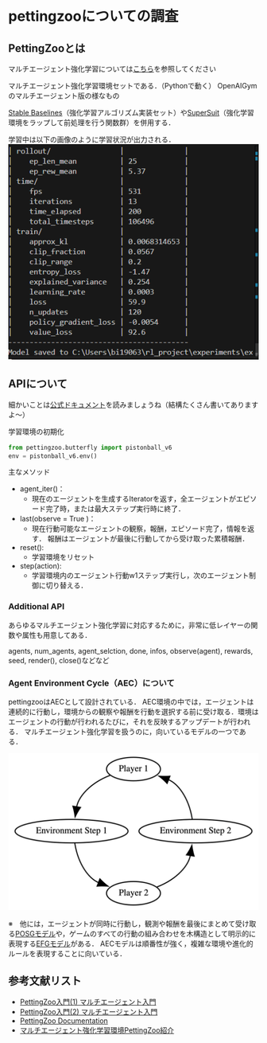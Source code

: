 # pettingzooについての調査

## PettingZooとは

マルチエージェント強化学習については[こちら](マルチエージェント強化学習.md
)を参照してください

マルチエージェント強化学習環境セットである．（Pythonで動く）
OpenAIGymのマルチエージェント版の様なもの

[Stable Baselines](Stable_Baselines.md)（強化学習アルゴリズム実装セット）や[SuperSuit](SuperSuit.md
)（強化学習環境をラップして前処理を行う関数群）を併用する．

学習中は以下の画像のように学習状況が出力される．
![学習時の出力例](image.png)

## APIについて

細かいことは[公式ドキュメント](https://pettingzoo.farama.org/api/aec/#about-aec)を読みましょうね（結構たくさん書いてありますよ～）

学習環境の初期化

``` Python
from pettingzoo.butterfly import pistonball_v6
env = pistonball_v6.env()
```

主なメソッド

- agent_iter()：
  - 現在のエージェントを生成するIteratorを返す，全エージェントがエピソード完了時，または最大ステップ実行時に終了．
- last(observe = True )：
  - 現在行動可能なエージェントの観察，報酬，エピソード完了，情報を返す．
    報酬はエージェントが最後に行動してから受け取った累積報酬．
- reset():
  - 学習環境をリセット
- step(action):
  - 学習環境内のエージェント行動w1ステップ実行し，次のエージェント制御に切り替える．

### Additional API

あらゆるマルチエージェント強化学習に対応するために，非常に低レイヤーの関数や属性も用意してある．

agents, num_agents, agent_selction, done, infos, observe(agent), rewards, seed, render(), close()などなど


### Agent Environment Cycle（AEC）について

pettingzooはAECとして設計されている．
AEC環境の中では，エージェントは連続的に行動し，環境からの観察や報酬を行動を選択する前に受け取る．環境はエージェントの行動が行われるたびに，それを反映するアップデートが行われる．
マルチエージェント強化学習を扱うのに，向いているモデルの一つである．

![alt text](aec_cycle_figure.png)

※　他には，エージェントが同時に行動し，観測や報酬を最後にまとめて受け取る[POSGモデル](POSGモデル.md)や，ゲームのすべての行動の組み合わせを木構造として明示的に表現する[EFGモデル](EFGモデル.md
)がある．
AECモデルは順番性が強く，複雑な環境や進化的ルールを表現することに向いている．

## 参考文献リスト

- [PettingZoo入門(1) マルチエージェント入門](https://note.com/npaka/n/n9b9074b8f916)
- [PettingZoo入門(2) マルチエージェント入門](https://note.com/npaka/n/n06d8ba36d5bc)
- [PettingZoo Documentation](https://pettingzoo.farama.org/index.html)
- [マルチエージェント強化学習環境PettingZoo紹介 ](https://www.toolify.ai/ja/ai-news-jp/%E5%BC%B7%E5%8C%96%E5%AD%A6%E7%BF%92%E7%92%B0%E5%A2%83pettingzoo%E7%B4%B9%E4%BB%8B-592521)